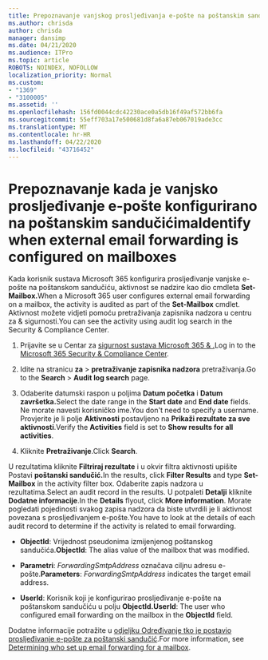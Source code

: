 ```yaml
---
title: Prepoznavanje vanjskog prosljeđivanja e-pošte na poštanskim sandučićima u nadzornim zapisnicima
ms.author: chrisda
author: chrisda
manager: dansimp
ms.date: 04/21/2020
ms.audience: ITPro
ms.topic: article
ROBOTS: NOINDEX, NOFOLLOW
localization_priority: Normal
ms.custom:
- "1369"
- "3100005"
ms.assetid: ''
ms.openlocfilehash: 156fd0044cdc42230ace0a5db16f49af572bb6fa
ms.sourcegitcommit: 55eff703a17e500681d8fa6a87eb067019ade3cc
ms.translationtype: MT
ms.contentlocale: hr-HR
ms.lasthandoff: 04/22/2020
ms.locfileid: "43716452"
---
```

# <a name="identify-when-external-email-forwarding-is-configured-on-mailboxes"></a><span data-ttu-id="307b1-102">Prepoznavanje kada je vanjsko prosljeđivanje e-pošte konfigurirano na poštanskim sandučićima</span><span class="sxs-lookup"><span data-stu-id="307b1-102">Identify when external email forwarding is configured on mailboxes</span></span>

<span data-ttu-id="307b1-103">Kada korisnik sustava Microsoft 365 konfigurira prosljeđivanje vanjske e-pošte na poštanskom sandučiću, aktivnost se nadzire kao dio cmdleta **Set-Mailbox.**</span><span class="sxs-lookup"><span data-stu-id="307b1-103">When a Microsoft 365 user configures external email forwarding on a mailbox, the activity is audited as part of the **Set-Mailbox** cmdlet.</span></span> <span data-ttu-id="307b1-104">Aktivnost možete vidjeti pomoću pretraživanja zapisnika nadzora u centru za & sigurnosti.</span><span class="sxs-lookup"><span data-stu-id="307b1-104">You can see the activity using audit log search in the Security & Compliance Center.</span></span>

1. <span data-ttu-id="307b1-105">Prijavite se u Centar za [sigurnost sustava Microsoft 365 & .](https://protection.office.com/)</span><span class="sxs-lookup"><span data-stu-id="307b1-105">Log in to the [Microsoft 365 Security & Compliance Center](https://protection.office.com/).</span></span>

2. <span data-ttu-id="307b1-106">Idite na stranicu **za** > **pretraživanje zapisnika nadzora** pretraživanja.</span><span class="sxs-lookup"><span data-stu-id="307b1-106">Go to the **Search** > **Audit log search** page.</span></span>

3. <span data-ttu-id="307b1-107">Odaberite datumski raspon u poljima **Datum početka** i **Datum završetka.**</span><span class="sxs-lookup"><span data-stu-id="307b1-107">Select the date range in the **Start date** and **End date** fields.</span></span> <span data-ttu-id="307b1-108">Ne morate navesti korisničko ime.</span><span class="sxs-lookup"><span data-stu-id="307b1-108">You don't need to specify a username.</span></span> <span data-ttu-id="307b1-109">Provjerite je li polje **Aktivnosti** postavljeno na **Prikaži rezultate za sve aktivnosti**.</span><span class="sxs-lookup"><span data-stu-id="307b1-109">Verify the **Activities** field is set to **Show results for all activities**.</span></span>

4. <span data-ttu-id="307b1-110">Kliknite **Pretraživanje**.</span><span class="sxs-lookup"><span data-stu-id="307b1-110">Click **Search**.</span></span>

<span data-ttu-id="307b1-111">U rezultatima kliknite **Filtriraj rezultate** i u okvir filtra aktivnosti upišite Postavi **poštanski sandučić.**</span><span class="sxs-lookup"><span data-stu-id="307b1-111">In the results, click **Filter Results** and type **Set-Mailbox** in the activity filter box.</span></span> <span data-ttu-id="307b1-112">Odaberite zapis nadzora u rezultatima.</span><span class="sxs-lookup"><span data-stu-id="307b1-112">Select an audit record in the results.</span></span> <span data-ttu-id="307b1-113">U potpaleti **Detalji** kliknite **Dodatne informacije**.</span><span class="sxs-lookup"><span data-stu-id="307b1-113">In the **Details** flyout, click **More information**.</span></span> <span data-ttu-id="307b1-114">Morate pogledati pojedinosti svakog zapisa nadzora da biste utvrdili je li aktivnost povezana s prosljeđivanjem e-pošte.</span><span class="sxs-lookup"><span data-stu-id="307b1-114">You have to look at the details of each audit record to determine if the activity is related to email forwarding.</span></span>

- <span data-ttu-id="307b1-115">**ObjectId**: Vrijednost pseudonima izmijenjenog poštanskog sandučića.</span><span class="sxs-lookup"><span data-stu-id="307b1-115">**ObjectId**: The alias value of the mailbox that was modified.</span></span>

- <span data-ttu-id="307b1-116">**Parametri**: _ForwardingSmtpAddress_ označava ciljnu adresu e-pošte.</span><span class="sxs-lookup"><span data-stu-id="307b1-116">**Parameters**: _ForwardingSmtpAddress_ indicates the target email address.</span></span>

- <span data-ttu-id="307b1-117">**UserId**: Korisnik koji je konfigurirao prosljeđivanje e-pošte na poštanskom sandučiću u polju **ObjectId.**</span><span class="sxs-lookup"><span data-stu-id="307b1-117">**UserId**: The user who configured email forwarding on the mailbox in the **ObjectId** field.</span></span>

<span data-ttu-id="307b1-118">Dodatne informacije potražite u [odjeljku Određivanje tko je postavio prosljeđivanje e-pošte za poštanski sandučić](https://docs.microsoft.com/office365/securitycompliance/auditing-troubleshooting-scenarios#determining-who-set-up-email-forwarding-for-a-mailbox).</span><span class="sxs-lookup"><span data-stu-id="307b1-118">For more information, see [Determining who set up email forwarding for a mailbox](https://docs.microsoft.com/office365/securitycompliance/auditing-troubleshooting-scenarios#determining-who-set-up-email-forwarding-for-a-mailbox).</span></span>
